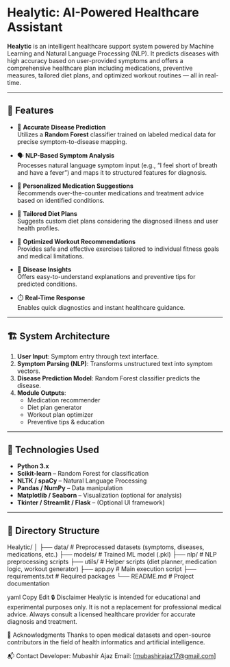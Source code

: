 # Healytic: AI-Powered Healthcare Assistant

**Healytic** is an intelligent healthcare support system powered by Machine Learning and Natural Language Processing (NLP). It predicts diseases with high accuracy based on user-provided symptoms and offers a comprehensive healthcare plan including medications, preventive measures, tailored diet plans, and optimized workout routines — all in real-time.

---

## 🧠 Features

- 🎯 **Accurate Disease Prediction**  
  Utilizes a **Random Forest** classifier trained on labeled medical data for precise symptom-to-disease mapping.

- 🗣️ **NLP-Based Symptom Analysis**  
  Processes natural language symptom input (e.g., “I feel short of breath and have a fever”) and maps it to structured features for diagnosis.

- 💊 **Personalized Medication Suggestions**  
  Recommends over-the-counter medications and treatment advice based on identified conditions.

- 🥗 **Tailored Diet Plans**  
  Suggests custom diet plans considering the diagnosed illness and user health profiles.

- 🏃 **Optimized Workout Recommendations**  
  Provides safe and effective exercises tailored to individual fitness goals and medical limitations.

- 📘 **Disease Insights**  
  Offers easy-to-understand explanations and preventive tips for predicted conditions.

- ⏱️ **Real-Time Response**  
  Enables quick diagnostics and instant healthcare guidance.

---

## 🏗️ System Architecture

1. **User Input**: Symptom entry through text interface.
2. **Symptom Parsing (NLP)**: Transforms unstructured text into symptom vectors.
3. **Disease Prediction Model**: Random Forest classifier predicts the disease.
4. **Module Outputs**:
    - Medication recommender
    - Diet plan generator
    - Workout plan optimizer
    - Preventive tips & education

---

## 🚀 Technologies Used

- **Python 3.x**
- **Scikit-learn** – Random Forest for classification
- **NLTK / spaCy** – Natural Language Processing
- **Pandas / NumPy** – Data manipulation
- **Matplotlib / Seaborn** – Visualization (optional for analysis)
- **Tkinter / Streamlit / Flask** – (Optional UI framework)

---

## 📂 Directory Structure
Healytic/
│
├── data/ # Preprocessed datasets (symptoms, diseases, medications, etc.)
├── models/ # Trained ML model (.pkl)
├── nlp/ # NLP preprocessing scripts
├── utils/ # Helper scripts (diet planner, medication logic, workout generator)
├── app.py # Main execution script
├── requirements.txt # Required packages
└── README.md # Project documentation

yaml
Copy
Edit
🔒 Disclaimer
Healytic is intended for educational and experimental purposes only. It is not a replacement for professional medical advice. Always consult a licensed healthcare provider for accurate diagnosis and treatment.

🙌 Acknowledgments
Thanks to open medical datasets and open-source contributors in the field of health informatics and artificial intelligence.

📬 Contact
Developer: Mubashir Ajaz
Email: [mubashirajaz17@gmail.com]


